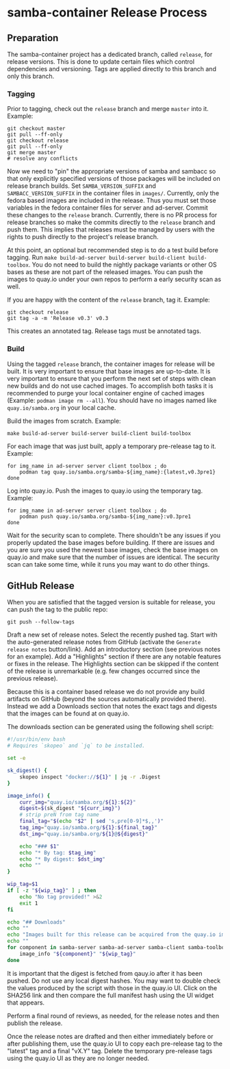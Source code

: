 # samba-container Release Process

## Preparation

The samba-container project has a dedicated branch, called `release`, for
release versions. This is done to update certain files which control
dependencies and versioning. Tags are applied directly to this branch
and only this branch.


### Tagging

Prior to tagging, check out the `release` branch and merge `master` into it.
Example:

```
git checkout master
git pull --ff-only
git checkout release
git pull --ff-only
git merge master
# resolve any conflicts
```

Now we need to "pin" the appropriate versions of samba and sambacc so that only
explicitly specified versions of those packages will be included on release
branch builds. Set `SAMBA_VERSION_SUFFIX` and `SAMBACC_VERSION_SUFFIX` in the
container files in `images/`. Currently, only the fedora based images are
included in the release. Thus you must set those variables in the fedora
container files for server and ad-server. Commit these changes to the `release`
branch. Currently, there is no PR process for release branches so make the
commits directly to the `release` branch and push them. This implies that
releases must be managed by users with the rights to push directly to the
project's release branch.

At this point, an optional but recommended step is to do a test build before
tagging.  Run `make build-ad-server build-server build-client build-toolbox`.
You do not need to build the nightly package variants or other OS bases as
these are not part of the released images. You can push the images to quay.io
under your own repos to perform a early security scan as well.

If you are happy with the content of the `release` branch, tag it. Example:

```
git checkout release
git tag -a -m 'Release v0.3' v0.3
```

This creates an annotated tag. Release tags must be annotated tags.

### Build

Using the tagged `release` branch, the container images for release will be
built. It is very important to ensure that base images are up-to-date.
It is very important to ensure that you perform the next set of steps with
clean new builds and do not use cached images. To accomplish both tasks it
is recommended to purge your local container engine of cached images
(Example: `podman image rm --all`). You should have no images named like
`quay.io/samba.org` in your local cache.

Build the images from scratch. Example:
```
make build-ad-server build-server build-client build-toolbox
```

For each image that was just built, apply a temporary pre-release tag
to it. Example:
```
for img_name in ad-server server client toolbox ; do
    podman tag quay.io/samba.org/samba-${img_name}:{latest,v0.3pre1}
done
```

Log into quay.io.  Push the images to quay.io using the temporary tag. Example:
```
for img_name in ad-server server client toolbox ; do
    podman push quay.io/samba.org/samba-${img_name}:v0.3pre1
done
```

Wait for the security scan to complete. There shouldn't be any issues if you
properly updated the base images before building. If there are issues and you
are sure you used the newest base images, check the base images on quay.io and
make sure that the number of issues are identical. The security scan can take
some time, while it runs you may want to do other things.


## GitHub Release

When you are satisfied that the tagged version is suitable for release, you
can push the tag to the public repo:
```
git push --follow-tags
```

Draft a new set of release notes. Select the recently pushed tag. Start with
the auto-generated release notes from GitHub (activate the `Generate release
notes` button/link). Add an introductory section (see previous notes for an
example). Add a "Highlights" section if there are any notable features or fixes
in the release. The Highlights section can be skipped if the content of the
release is unremarkable (e.g. few changes occurred since the previous release).

Because this is a container based release we do not provide any build artifacts
on GitHub (beyond the sources automatically provided there). Instead we add
a Downloads section that notes the exact tags and digests that the images can
be found at on quay.io.

The downloads section can be generated using the following shell script:
```bash
#!/usr/bin/env bash
# Requires `skopeo` and `jq` to be installed.

set -e

sk_digest() {
    skopeo inspect "docker://${1}" | jq -r .Digest
}

image_info() {
    curr_img="quay.io/samba.org/${1}:${2}"
    digest=$(sk_digest "${curr_img}")
    # strip preN from tag name
    final_tag="$(echo "$2" | sed 's,pre[0-9]*$,,')"
    tag_img="quay.io/samba.org/${1}:${final_tag}"
    dst_img="quay.io/samba.org/${1}@${digest}"

    echo "### $1"
    echo "* By tag: $tag_img"
    echo "* By digest: $dst_img"
    echo ""
}

wip_tag=$1
if [ -z "${wip_tag}" ] ; then
    echo "No tag provided!" >&2
    exit 1
fi

echo "## Downloads"
echo ""
echo "Images built for this release can be acquired from the quay.io image registry."
echo ""
for component in samba-server samba-ad-server samba-client samba-toolbox; do
    image_info "${component}" "${wip_tag}"
done
```

It is important that the digest is fetched from qauy.io after it has been
pushed. Do not use any local digest hashes. You may want to double check the
values produced by the script with those in the quay.io UI.  Click on the
SHA256 link and then compare the full manifest hash using the UI widget that
appears.

Perform a final round of reviews, as needed, for the release notes and then
publish the release.

Once the release notes are drafted and then either immediately before or after
publishing them, use the quay.io UI to copy each pre-release tag to the "latest"
tag and a final "vX.Y" tag. Delete the temporary pre-release tags using the
quay.io UI as they are no longer needed.
